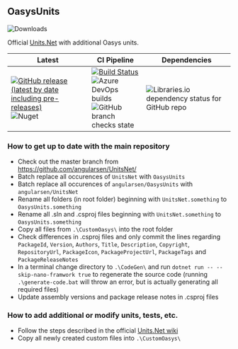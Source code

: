 ## OasysUnits

![Downloads](https://img.shields.io/nuget/dt/oasysunits?style=flat-square) 

Official [Units.Net](https://github.com/angularsen/UnitsNet/blob/master/README.md) with additional Oasys units.

| Latest | CI Pipeline | Dependencies |
| ------ | ----------- | ------------ |
| [![GitHub release (latest by date including pre-releases)](https://img.shields.io/github/v/release/arup-group/oasysunits?include_prereleases&logo=github&style=flat-square)](https://github.com/arup-group/GSA-Grasshopper/releases) <br /> ![Nuget](https://img.shields.io/nuget/vpre/oasysunits?logo=nuget&style=flat-square) | [![Build Status](https://dev.azure.com/oasys-software/OASYS%20libraries/_apis/build/status/arup-group.OasysUnits?branchName=main?style=flat-square)](https://dev.azure.com/oasys-software/OASYS%20libraries/_build/latest?definitionId=146&branchName=main) <br /> ![Azure DevOps builds](https://img.shields.io/azure-devops/build/oasys-software/89fd051d-5c77-48bf-9b0e-05bca3e3e596/146?logo=azurepipelines&style=flat-square) <br /> ![GitHub branch checks state](https://img.shields.io/github/checks-status/arup-group/oasysunits/main?logo=github&style=flat-square) | ![Libraries.io dependency status for GitHub repo](https://img.shields.io/librariesio/github/arup-group/gsa-grasshopper?logo=nuget&style=flat-square) |

### How to get up to date with the main repository

* Check out the master branch from https://github.com/angularsen/UnitsNet/
* Batch replace all occurences of `UnitsNet` with `OasysUnits`
* Batch replace all occurences of `angularsen/OasysUnits` with `angularsen/UnitsNet`
* Rename all folders (in root folder) beginning with `UnitsNet.something` to `OasysUnits.something`
* Rename all .sln and .csproj files beginning with `UnitsNet.something` to `OasysUnits.something`
* Copy all files from `.\CustomOasys\` into the root folder
* Check differences in .csproj files and only commit the lines regarding `PackageId`, `Version`, `Authors`, `Title`, `Description`, `Copyright`, `RepositoryUrl`, `PackageIcon`, `PackageProjectUrl`, `PackageTags` and `PackageReleaseNotes`
* In a terminal change directory to `.\CodeGen\` and run `dotnet run -- --skip-nano-framwork true` to regenerate the source code (running `.\generate-code.bat` will throw an error, but is actually generating all required files)
* Update assembly versions and package release notes in .csproj files

### How to add additional or modify units, tests, etc.

* Follow the steps described in the official [Units.Net wiki](https://github.com/angularsen/UnitsNet/wiki/Adding-a-New-Unit#quick-summary-of-steps)
* Copy all newly created custom files into `.\CustomOasys\`
